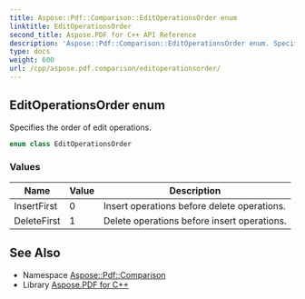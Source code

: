 ```yaml
---
title: Aspose::Pdf::Comparison::EditOperationsOrder enum
linktitle: EditOperationsOrder
second_title: Aspose.PDF for C++ API Reference
description: 'Aspose::Pdf::Comparison::EditOperationsOrder enum. Specifies the order of edit operations in C++.'
type: docs
weight: 600
url: /cpp/aspose.pdf.comparison/editoperationsorder/
---
```

## EditOperationsOrder enum


Specifies the order of edit operations.

```cpp
enum class EditOperationsOrder
```

### Values

| Name | Value | Description |
| --- | --- | --- |
| InsertFirst | 0 | Insert operations before delete operations. |
| DeleteFirst | 1 | Delete operations before insert operations. |

## See Also

* Namespace [Aspose::Pdf::Comparison](../)
* Library [Aspose.PDF for C++](../../)
